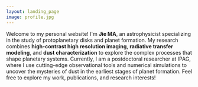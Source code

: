 ```yaml
---
layout: landing_page
image: profile.jpg
---
```


Welcome to my personal website! I'm **Jie MA**, an astrophysicist specializing in the study of protoplanetary disks and planet formation. My research combines **high-contrast high resolution imaging**, **radiative transfer modeling**, and **dust characterization** to explore the complex processes that shape planetary systems. Currently, I am a postdoctoral researcher at IPAG, where I use cutting-edge observational tools and numerical simulations to uncover the mysteries of dust in the earliest stages of planet formation. Feel free to explore my work, publications, and research interests!
